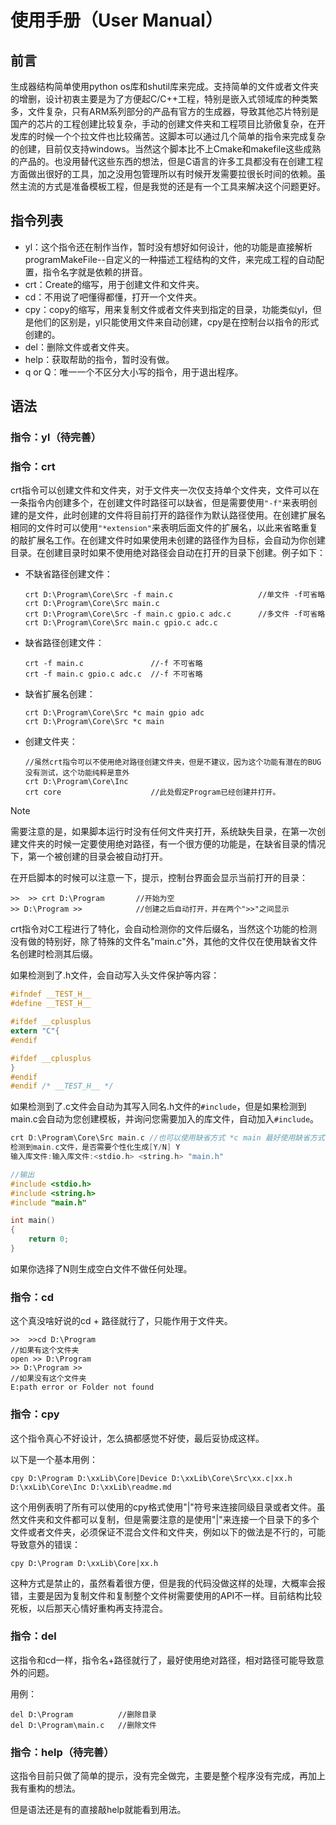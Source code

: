 # 使用手册（User Manual）

## 前言

生成器结构简单使用python os库和shutil库来完成。支持简单的文件或者文件夹的增删，设计初衷主要是为了方便起C/C++工程，特别是嵌入式领域库的种类繁多，文件复杂，只有ARM系列部分的产品有官方的生成器，导致其他芯片特别是国产的芯片的工程创建比较复杂，手动的创建文件夹和工程项目比骄傲复杂，在开发库的时候一个个拉文件也比较痛苦。这脚本可以通过几个简单的指令来完成复杂的创建，目前仅支持windows。当然这个脚本比不上Cmake和makefile这些成熟的产品的。也没用替代这些东西的想法，但是C语言的许多工具都没有在创建工程方面做出很好的工具，加之没用包管理所以有时候开发需要拉很长时间的依赖。虽然主流的方式是准备模板工程，但是我觉的还是有一个工具来解决这个问题更好。

## 指令列表

- yl：这个指令还在制作当作，暂时没有想好如何设计，他的功能是直接解析programMakeFile--自定义的一种描述工程结构的文件，来完成工程的自动配置，指令名字就是依赖的拼音。
- crt：Create的缩写，用于创建文件和文件夹。
- cd：不用说了吧懂得都懂，打开一个文件夹。
- cpy：copy的缩写，用来复制文件或者文件夹到指定的目录，功能类似yl，但是他们的区别是，yl只能使用文件来自动创建，cpy是在控制台以指令的形式创建的。
- del：删除文件或者文件夹。
- help：获取帮助的指令，暂时没有做。
- q or Q：唯一一个不区分大小写的指令，用于退出程序。

## 语法

### 指令：yl（待完善）

### 指令：crt

crt指令可以创建文件和文件夹，对于文件夹一次仅支持单个文件夹，文件可以在一条指令内创建多个，在创建文件时路径可以缺省，但是需要使用`"-f"`来表明创建的是文件，此时创建的文件将目前打开的路径作为默认路径使用。在创建扩展名相同的文件时可以使用`"*extension"`来表明后面文件的扩展名，以此来省略重复的敲扩展名工作。在创建文件时如果使用未创建的路径作为目标，会自动为你创建目录。在创建目录时如果不使用绝对路径会自动在打开的目录下创建。例子如下：

- 不缺省路径创建文件：

	```
	crt D:\Program\Core\Src -f main.c					//单文件 -f可省略
	crt D:\Program\Core\Src main.c
	crt D:\Program\Core\Src -f main.c gpio.c adc.c		//多文件 -f可省略
	crt D:\Program\Core\Src main.c gpio.c adc.c
	```

- 缺省路径创建文件：

	```
	crt -f main.c				//-f 不可省略
	crt -f main.c gpio.c adc.c  //-f 不可省略
	```

- 缺省扩展名创建：

	```
	crt D:\Program\Core\Src *c main gpio adc
	crt D:\Program\Core\Src *c main
	```

- 创建文件夹：

	```
	//虽然crt指令可以不使用绝对路径创建文件夹，但是不建议，因为这个功能有潜在的BUG没有测试，这个功能纯粹是意外
	crt D:\Program\Core\Inc
	crt core					//此处假定Program已经创建并打开。
	```

> [!NOTE]
>
> 需要注意的是，如果脚本运行时没有任何文件夹打开，系统缺失目录，在第一次创建文件夹的时候一定要使用绝对路径，有一个很方便的功能是，在缺省目录的情况下，第一个被创建的目录会被自动打开。

在开启脚本的时候可以注意一下，提示，控制台界面会显示当前打开的目录：

```//
>>  >> crt D:\Program		//开始为空
>> D:\Program >>			//创建之后自动打开，并在两个">>"之间显示
```

crt指令对C工程进行了特化，会自动检测你的文件后缀名，当然这个功能的检测没有做的特别好，除了特殊的文件名"main.c"外，其他的文件仅在使用缺省文件名创建时检测其后缀。

如果检测到了.h文件，会自动写入头文件保护等内容：

```c
#ifndef __TEST_H__
#define __TEST_H__

#ifdef __cplusplus
extern "C"{
#endif

#ifdef __cplusplus
}
#endif
#endif /* __TEST_H__ */
```

如果检测到了.c文件会自动为其写入同名.h文件的`#include`，但是如果检测到main.c会自动为您创建模板，并询问您需要加入的库文件，自动加入`#include`。

```c
crt D:\Program\Core\Src main.c //也可以使用缺省方式 *c main 最好使用缺省方式
检测到main.c文件，是否需要个性化生成[Y/N] Y
输入库文件:输入库文件:<stdio.h> <string.h> "main.h"

//输出
#include <stdio.h>
#include <string.h>
#include "main.h"

int main()
{
	return 0;
}

```

如果你选择了N则生成空白文件不做任何处理。

### 指令：cd

这个真没啥好说的cd + 路径就行了，只能作用于文件夹。

```
>>  >>cd D:\Program
//如果有这个文件夹
open >> D:\Program
>> D:\Program >> 
//如果没有这个文件夹
E:path error or Folder not found
```

### 指令：cpy

这个指令真心不好设计，怎么搞都感觉不好使，最后妥协成这样。

以下是一个基本用例：

```
cpy D:\Program D:\xxLib\Core|Device D:\xxLib\Core\Src\xx.c|xx.h D:\xxLib\Core\Inc D:\xxLib\readme.md
```

这个用例表明了所有可以使用的cpy格式使用"|"符号来连接同级目录或者文件。虽然文件夹和文件都可以复制，但是需要注意的是使用"|"来连接一个目录下的多个文件或者文件夹，必须保证不混合文件和文件夹，例如以下的做法是不行的，可能导致意外的错误：

```
cpy D:\Program D:\xxLib\Core|xx.h
```

这种方式是禁止的，虽然看着很方便，但是我的代码没做这样的处理，大概率会报错，主要是因为复制文件和复制整个文件树需要使用的API不一样。目前结构比较死板，以后那天心情好重构再支持混合。

### 指令：del

这指令和cd一样，指令名+路径就行了，最好使用绝对路径，相对路径可能导致意外的问题。

用例：

```
del D:\Program			//删除目录
del D:\Program\main.c	//删除文件
```

### 指令：help（待完善）

这指令目前只做了简单的提示，没有完全做完，主要是整个程序没有完成，再加上我有重构的想法。

但是语法还是有的直接敲help就能看到用法。

